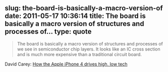 slug: the-board-is-basically-a-macro-version-of
date: 2011-05-17 10:36:14
title: The board is basically a macro version of structures and processes of...
type: quote
---

> The board is basically a macro version of structures and processes of we see in semiconductor chip layers. It looks like an IC cross section and is much more expensive than a traditional circuit board.

David Carey: [How the Apple iPhone 4 drives high, low tech](http://www.eetimes.com/electronics-news/4215353/Apple-iPhone-drives-high-low-tech)
